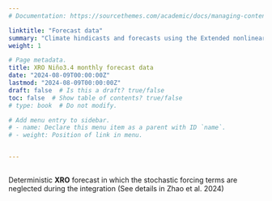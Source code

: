 ```yaml
---
# Documentation: https://sourcethemes.com/academic/docs/managing-content/

linktitle: "Forecast data"
summary: "Climate hindicasts and forecasts using the Extended nonlinear recharge oscillator (XRO) model "
weight: 1

# Page metadata.
title: XRO Niño3.4 monthly forecast data
date: "2024-08-09T00:00:00Z"
lastmod: "2024-08-09T00:00:00Z"
draft: false  # Is this a draft? true/false
toc: false  # Show table of contents? true/false
# type: book  # Do not modify.

# Add menu entry to sidebar.
# - name: Declare this menu item as a parent with ID `name`.
# - weight: Position of link in menu.


---
```


## 
Deterministic **XRO** forecast in which the stochastic forcing terms are neglected during the integration (See details in Zhao et al. 2024)


<script src="https://cdnjs.cloudflare.com/ajax/libs/xlsx/0.18.5/xlsx.full.min.js"></script>


<div id="excel-display"></div>


<script>
  function handleFileSelect() {
    const url = '../XRO_ENSO_fcst.xlsx'; // Replace with the actual path to your Excel file

    fetch(url)
      .then(response => response.arrayBuffer())
      .then(data => {
        const workbook = XLSX.read(data, { type: 'array' });
        const sheetName = workbook.SheetNames[0];
        const worksheet = workbook.Sheets[sheetName];
        const htmlString = XLSX.utils.sheet_to_html(worksheet);

        document.getElementById('excel-display').innerHTML = htmlString;
      })
      .catch(error => console.error('Error fetching the Excel file:', error));
  }

  window.onload = handleFileSelect;
</script>